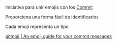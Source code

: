 Iniciativa para unir emojis con los [Commit](Commit.md)

Proporciona una forma fácil de identificarlos

Cada emoji representa un tipo

[gitmoji | An emoji guide for your commit messages](https://gitmoji.dev/)
